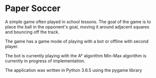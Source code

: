 # Paper Soccer


A simple game often played in school lessons.
The goal of the game is to place the ball in the opponent's goal, moving it around adjacent squares and bouncing off the track.

The game has a game mode of playing with a bot or offline with second player.

The bot is currently playing with the A* algorithm
Min-Max algorithm is currently in progress of implementation.

The application was written in Python 3.6.5 using the pygame library

